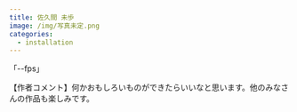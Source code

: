 ```yaml
---
title: 佐久間 未歩
image: /img/写真未定.png
categories:
  - installation
---
```

「--fps」

【作者コメント】何かおもしろいものができたらいいなと思います。他のみなさんの作品も楽しみです。
